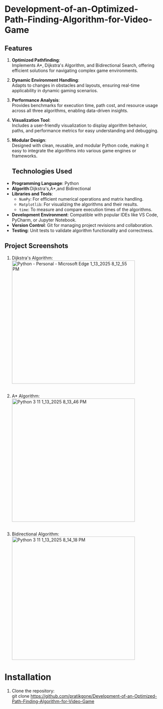 # Development-of-an-Optimized-Path-Finding-Algorithm-for-Video-Game
## Features
1. **Optimized Pathfinding**:  
   Implements A\*, Dijkstra's Algorithm, and Bidirectional Search, offering efficient solutions for navigating complex game environments.  

2. **Dynamic Environment Handling**:  
   Adapts to changes in obstacles and layouts, ensuring real-time applicability in dynamic gaming scenarios.  

3. **Performance Analysis**:  
   Provides benchmarks for execution time, path cost, and resource usage across all three algorithms, enabling data-driven insights.  

4. **Visualization Tool**:  
   Includes a user-friendly visualization to display algorithm behavior, paths, and performance metrics for easy understanding and debugging.  

5. **Modular Design**:  
   Designed with clean, reusable, and modular Python code, making it easy to integrate the algorithms into various game engines or frameworks.

   ## Technologies Used
- **Programming Language**: Python
- **Algorith**:Dijkstra's,A*,and Bidirectional
- **Libraries and Tools**:  
  - `NumPy`: For efficient numerical operations and matrix handling.  
  - `Matplotlib`: For visualizing the algorithms and their results.  
  - `time`: To measure and compare execution times of the algorithms.  
- **Development Environment**: Compatible with popular IDEs like VS Code, PyCharm, or Jupyter Notebook.  
- **Version Control**: Git for managing project revisions and collaboration.  
- **Testing**: Unit tests to validate algorithm functionality and correctness.

## Project Screenshots

1. Dijkstra's Algorithm:<br><img src="https://github.com/user-attachments/assets/695b5c66-b304-42d0-a353-8678d5dd6734" alt="Python - Personal - Microsoft Edge 1_13_2025 8_12_55 PM" width="400" />
<br/><br/>

2. A* Algorithm:<br><img src="https://github.com/user-attachments/assets/2da9b357-cc79-4b4c-a53f-e70b4b9b8dff" alt="Python 3 11 1_13_2025 8_13_46 PM" width="400" />
<br/><br/>

3. Bidirectional Algorithm:<br><img src="https://github.com/user-attachments/assets/ea841396-70ca-4c2b-be1d-1baa08f4299d" alt="Python 3 11 1_13_2025 8_14_18 PM" width="400" />
# Installation
1. Clone the repository:
   </br>
git clone https://github.com/pratikgone/Development-of-an-Optimized-Path-Finding-Algorithm-for-Video-Game




